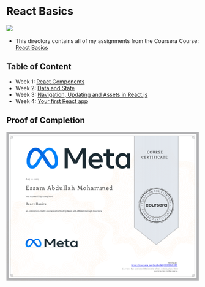 # React Basics

<img src="../logo.avif">

- This directory contains all of my assignments from the Coursera Course: [React Basics](https://www.coursera.org/learn/react-basics)

## Table of Content

- Week 1: [React Components]()
- Week 2: [Data and State]()
- Week 3: [Navigation, Updating and Assets in React.js]()
- Week 4: [Your first React app]()

## Proof of Completion

<img src="./certificate.png">